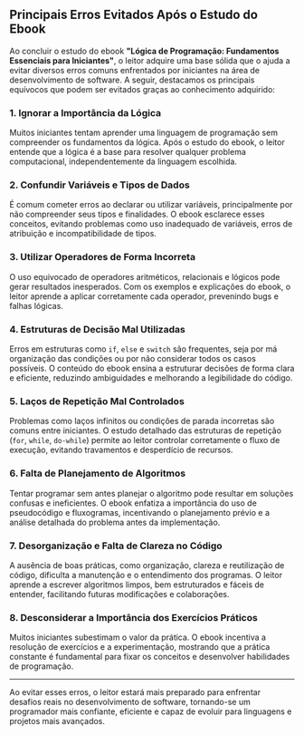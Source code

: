 
## Principais Erros Evitados Após o Estudo do Ebook

Ao concluir o estudo do ebook **"Lógica de Programação: Fundamentos Essenciais para Iniciantes"**, o leitor adquire uma base sólida que o ajuda a evitar diversos erros comuns enfrentados por iniciantes na área de desenvolvimento de software. A seguir, destacamos os principais equívocos que podem ser evitados graças ao conhecimento adquirido:

### 1. **Ignorar a Importância da Lógica**

Muitos iniciantes tentam aprender uma linguagem de programação sem compreender os fundamentos da lógica. Após o estudo do ebook, o leitor entende que a lógica é a base para resolver qualquer problema computacional, independentemente da linguagem escolhida.

### 2. **Confundir Variáveis e Tipos de Dados**

É comum cometer erros ao declarar ou utilizar variáveis, principalmente por não compreender seus tipos e finalidades. O ebook esclarece esses conceitos, evitando problemas como uso inadequado de variáveis, erros de atribuição e incompatibilidade de tipos.

### 3. **Utilizar Operadores de Forma Incorreta**

O uso equivocado de operadores aritméticos, relacionais e lógicos pode gerar resultados inesperados. Com os exemplos e explicações do ebook, o leitor aprende a aplicar corretamente cada operador, prevenindo bugs e falhas lógicas.

### 4. **Estruturas de Decisão Mal Utilizadas**

Erros em estruturas como `if`, `else` e `switch` são frequentes, seja por má organização das condições ou por não considerar todos os casos possíveis. O conteúdo do ebook ensina a estruturar decisões de forma clara e eficiente, reduzindo ambiguidades e melhorando a legibilidade do código.

### 5. **Laços de Repetição Mal Controlados**

Problemas como laços infinitos ou condições de parada incorretas são comuns entre iniciantes. O estudo detalhado das estruturas de repetição (`for`, `while`, `do-while`) permite ao leitor controlar corretamente o fluxo de execução, evitando travamentos e desperdício de recursos.

### 6. **Falta de Planejamento de Algoritmos**

Tentar programar sem antes planejar o algoritmo pode resultar em soluções confusas e ineficientes. O ebook enfatiza a importância do uso de pseudocódigo e fluxogramas, incentivando o planejamento prévio e a análise detalhada do problema antes da implementação.

### 7. **Desorganização e Falta de Clareza no Código**

A ausência de boas práticas, como organização, clareza e reutilização de código, dificulta a manutenção e o entendimento dos programas. O leitor aprende a escrever algoritmos limpos, bem estruturados e fáceis de entender, facilitando futuras modificações e colaborações.

### 8. **Desconsiderar a Importância dos Exercícios Práticos**

Muitos iniciantes subestimam o valor da prática. O ebook incentiva a resolução de exercícios e a experimentação, mostrando que a prática constante é fundamental para fixar os conceitos e desenvolver habilidades de programação.

---

Ao evitar esses erros, o leitor estará mais preparado para enfrentar desafios reais no desenvolvimento de software, tornando-se um programador mais confiante, eficiente e capaz de evoluir para linguagens e projetos mais avançados.
```
